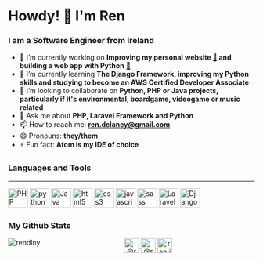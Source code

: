 # Howdy! 👋 I'm Ren
### I am a Software Engineer from Ireland

- 🔭 I’m currently working on **Improving my personal website <a href="https://ren.ie" target="_blank">:link:</a> and building a web app with Python** <a href="https://github.com/rendlny/imdb_user_data_analysis" target="_blank">:link:</a>
- 🌱 I’m currently learning **The Django Framework, improving my Python skills and studying to become an AWS Certified Developer Associate**
- 👯 I’m looking to collaborate on **Python, PHP or Java projects, particularly if it's environmental, boardgame, videogame or music related**
- 💬 Ask me about **PHP, Laravel Framework and Python**
- 📫 How to reach me: **ren.delaney@gmail.com**
- 😄 Pronouns: **they/them**
- ⚡ Fun fact: **Atom is my IDE of choice**

### Languages and Tools
----
<p align="left">
  <img src="https://devicons.github.io/devicon/devicon.git/icons/php/php-plain.svg" alt="PHP" width="40" height="40"/>   
  <img src="https://devicons.github.io/devicon/devicon.git/icons/python/python-original.svg" alt="python" width="40" height="40"/> 
  <img src="https://devicons.github.io/devicon/devicon.git/icons/java/java-plain.svg" alt="Java" width="40" height="40"/> 
  <img src="https://devicons.github.io/devicon/devicon.git/icons/html5/html5-original-wordmark.svg" alt="html5" width="40" height="40"/> 
  <img src="https://devicons.github.io/devicon/devicon.git/icons/css3/css3-original-wordmark.svg" alt="css3" width="40" height="40"/>  
  <img src="https://devicons.github.io/devicon/devicon.git/icons/javascript/javascript-original.svg" alt="javascript" width="40" height="40"/> 
  <img src="https://devicons.github.io/devicon/devicon.git/icons/sass/sass-original.svg" alt="sass" width="40" height="40"/>
  <img src="https://devicons.github.io/devicon/devicon.git/icons/laravel/laravel-plain.svg" alt="Laravel" width="40" height="40"/>
  <img src="https://devicons.github.io/devicon/devicon.git/icons/django/django-plain.svg" alt="Django" width="40" height="40"/>
</p>
<h3> My Github Stats</h3>
<div>
  <p>
    <img align="left" src="https://github-readme-stats.vercel.app/api/top-langs/?username=rendlny&layout=compact&hide=html" alt="rendlny" />
  </p>
</div>
<p align="center">
  <a href="https://twitter.com/@ren_delaney" target="blank">
    <img align="center" src="https://cdn.jsdelivr.net/npm/simple-icons@3.0.1/icons/twitter.svg" alt="@ren_delaney" height="30" width="30" />
  </a>
  <a href="https://www.linkedin.com/in/ren-delaney/" target="blank">
    <img align="center" src="https://cdn.jsdelivr.net/npm/simple-icons@3.0.1/icons/linkedin.svg" alt="@ren-delaney" height="30" width="30" />
  </a>
  <a href="https://ren.ie" target="blank">
    <img align="center" src="https://cdn.jsdelivr.net/npm/simple-icons@3.0.1/icons/google.svg" alt="ren.ie" height="30" width="30" />
  </a>
</p>
